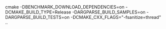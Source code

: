 cmake -DBENCHMARK_DOWNLOAD_DEPENDENCIES=on -DCMAKE_BUILD_TYPE=Release -DARGPARSE_BUILD_SAMPLES=on -DARGPARSE_BUILD_TESTS=on -DCMAKE_CXX_FLAGS="-fsanitize=thread" ..
